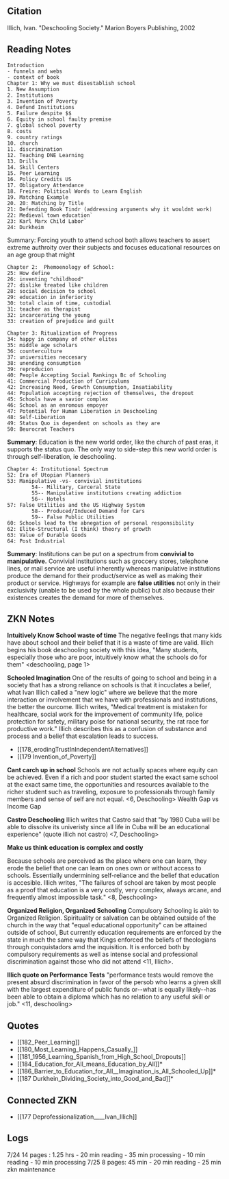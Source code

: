 ## Citation

Illich, Ivan. "Deschooling Society." Marion Boyers Publishing, 2002

## Reading Notes
	
	Introduction
	- funnels and webs
	- context of book
	Chapter 1: Why we must disestablish school
	1. New Assumption
	2. Institutions
	3. Invention of Poverty
	4. Defund Institutions
	5. Failure despite $$
	6. Equity in school faulty premise
	7. global school poverty 
	8. costs
	9. country ratings
	10. church
	11. discrimination
	12. Teaching DNE Learning
	13. Drills
	14. Skill Centers
	15. Peer Learning
	16. Policy Credits US
	17. Obligatory Attendance
	18. Freire: Political Words to Learn English
	19. Matching Example
	20. 20: Matching by Title
    21: Defending Book Tindr (addressing arguments why it wouldnt work)
    22: Medieval town education`
    23: Karl Marx Child Labor`
    24: Durkheim
    
Summary: Forcing youth to attend school both allows teachers to assert extreme authroity over their subjects and focuses educational resources on an age group that might 
    
    Chapter 2:  Phemoenology of School: 
    25: How define
    26: inventing "childhood"
    27: dislike treated like children
    28: social decision to school
    29: education in inferiority
    30: total claim of time, custodial
    31: teacher as therapist
    32: incarcerating the young
    33: creation of prejudice and guilt
    
    Chapter 3: Ritualization of Progress
    34: happy in company of other elites
    35: middle age scholars
    36: counterculture 
    37: universities neccesary 
    38: unending consumption
    39: reproducion
    40: People Accepting Social Rankings Bc of Schooling
    41: Commercial Production of Curriculums
    42: Increasing Need, Growth Consumption, Insatiability
    44: Population accepting rejection of themselves, the dropout
    45: Schools have a savior complex
    46: School as an enromous empoyer
    47: Potential for Human Liberation in Deschooling
    48: Self-Liberation
    49: Status Quo is dependent on schools as they are
    50: Beurocrat Teachers
**Summary**: Education is the new world order, like the church of past eras, it supports the status quo. The only way to side-step this new world order is through self-liberation, ie deschooling. 

	Chapter 4: Institutional Spectrum
    52: Era of Utopian Planners
    53: Manipulative -vs- convivial institutions
			54-- Military, Carceral State
			55-- Manipulative institutions creating addiction 
			56-- Hotels
	57: False Utilities and the US Highway System
	        58-- Produced/Induced Demand for Cars
	        59-- False Public Utilities
	60: Schools lead to the abnegation of personal responsibility
	62: Elite-Structural (I think) theory of growth
	63: Value of Durable Goods
	64: Post Industrial

**Summary**: Institutions can be put on a spectrum from **convivial to manipulative.** Convivial institutions such as groccery stores, telephone lines, or mail service are useful inherently whereas manipulative institutions produce the demand for their product/service as well as making their product or service. Highways for example are **false utilities** not only in their exclusivity (unable to be used by the whole public) but also because their existences creates the demand for more of themselves. 

    


## ZKN Notes 

**Intuitively Know School waste of time**
The negative feelings that many kids have about school and their belief that it is a waste of time are valid. Illich begins his book deschooling society with this idea, "Many students, especially those who are poor, intuitively know what the schools do for them" 
<deschooling, page 1>

**Schooled Imagination**
One of the results of going to school and being in a society that has a strong reliance on schools is that it incuclates a belief, what Ivan Illich called a "new logic" where we believe that the more interaction or involvement that we have with professionals and institutions, the better the ourcome. Illich writes, "Medical treatment is mistaken for healthcare, social work for the improvement of community life, police protection for safety, military poise for national security, the rat race for productive work." Illich describes this as a confusion of substance and process and a belief that escalation leads to success. <introduction> 

* [[178_erodingTrustInIndependentAlternatives]]
* [[179 Invention_of_Poverty]]


**Cant carch up in school**
Schools are not actually spaces where equity can be achieved. Even if a rich and poor student started the exact same school at the exact same time, the opportunities and resources available to the richer student such as traveling, exposure to professionals through family members and sense of self are not equal. <6, Deschooling>
	Wealth Gap vs Income Gap


**Castro Deschooling**
Illich writes that Castro said that "by 1980 Cuba will be able to dissolve its univeristy since all life in Cuba will be an educational experience" (quote illich not castro) <7, Deschooling> 

**Make us think education is complex and costly** 

Because schools are perceived as the place where one can learn, they erode the belief that one can learn on ones own or without access to schools. Essentially undermining self-reliance and the belief that education is accesible. Illich writes, "The failures of school are taken by most people as a proof that education is a very costly, very complex, always arcane, and frequently almost impossible task." 
<8, Deschooling> 


**Organized Religion, Organized Schooling**
Compulsory Schooling is akin to Organized Religion. Spirituality or salvation can be obtained outside of the church in the way that "equal educational opportunity" can be attained outside of school, But currently education requirements are enforced by the state in much the same way that Kings enforced the beliefs of theologians through conquistadors amd the inquisition. It is enforced both by compulsory requirements as well as intense social and professional discrimination against those who did not attend <11, Illich>. 


**Illich quote on Performance Tests** 
"performance tests would remove the present absurd discrimination in favor of the persob who learns a given skill with the largest expenditure of public funds or--what is equally likely--has been able to obtain a diploma which has no relation to any useful skill or job." <11, deschooling>

## Quotes 
* [[182_Peer_Learning]]
* [[180_Most_Learning_Happens_Casually_]]
* [[181_1956_Learning_Spanish_from_High_School_Dropouts]]
* [[184_Education_for_All_means_Education_by_All]]*
* [[186_Barrier_to_Education_for_All__Imagination_is_All_Schooled_Up]]*
* [[187 Durkhein_Dividing_Society_into_Good_and_Bad]]*

## Connected ZKN
* [[177 Deprofessionalization____Ivan_Illich]]

## Logs

7/24  14 pages : 1.25 hrs
	- 20 min reading
	- 35 min processing
	- 10 min reading
	- 10 min processing 
7/25 8 pages: 45 min
	- 20 min reading
	- 25 min zkn maintenance